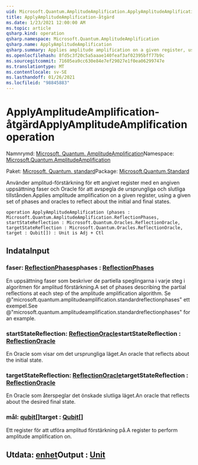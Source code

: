 ```yaml
---
uid: Microsoft.Quantum.AmplitudeAmplification.ApplyAmplitudeAmplification
title: ApplyAmplitudeAmplification-åtgärd
ms.date: 1/23/2021 12:00:00 AM
ms.topic: article
qsharp.kind: operation
qsharp.namespace: Microsoft.Quantum.AmplitudeAmplification
qsharp.name: ApplyAmplitudeAmplification
qsharp.summary: Applies amplitude amplification on a given register, using a given set of phases and oracles to reflect about the initial and final states.
ms.openlocfilehash: 8fd5c3f20c5a5aaae140feaf3af02395bff77b9c
ms.sourcegitcommit: 71605ea9cc630e84e7ef29027e1f0ea06299747e
ms.translationtype: MT
ms.contentlocale: sv-SE
ms.lasthandoff: 01/26/2021
ms.locfileid: "98845883"
---
```

# <a name="applyamplitudeamplification-operation"></a><span data-ttu-id="db8d1-102">ApplyAmplitudeAmplification-åtgärd</span><span class="sxs-lookup"><span data-stu-id="db8d1-102">ApplyAmplitudeAmplification operation</span></span>

<span data-ttu-id="db8d1-103">Namnrymd: [Microsoft. Quantum. AmplitudeAmplification](xref:Microsoft.Quantum.AmplitudeAmplification)</span><span class="sxs-lookup"><span data-stu-id="db8d1-103">Namespace: [Microsoft.Quantum.AmplitudeAmplification](xref:Microsoft.Quantum.AmplitudeAmplification)</span></span>

<span data-ttu-id="db8d1-104">Paket: [Microsoft. Quantum. standard](https://nuget.org/packages/Microsoft.Quantum.Standard)</span><span class="sxs-lookup"><span data-stu-id="db8d1-104">Package: [Microsoft.Quantum.Standard](https://nuget.org/packages/Microsoft.Quantum.Standard)</span></span>


<span data-ttu-id="db8d1-105">Använder amplitud-förstärkning för ett angivet register med en angiven uppsättning faser och Oracle för att avspegla de ursprungliga och slutliga tillstånden.</span><span class="sxs-lookup"><span data-stu-id="db8d1-105">Applies amplitude amplification on a given register, using a given set of phases and oracles to reflect about the initial and final states.</span></span>

```qsharp
operation ApplyAmplitudeAmplification (phases : Microsoft.Quantum.AmplitudeAmplification.ReflectionPhases, startStateReflection : Microsoft.Quantum.Oracles.ReflectionOracle, targetStateReflection : Microsoft.Quantum.Oracles.ReflectionOracle, target : Qubit[]) : Unit is Adj + Ctl
```


## <a name="input"></a><span data-ttu-id="db8d1-106">Indata</span><span class="sxs-lookup"><span data-stu-id="db8d1-106">Input</span></span>

### <a name="phases--reflectionphases"></a><span data-ttu-id="db8d1-107">faser: [ReflectionPhases](xref:Microsoft.Quantum.AmplitudeAmplification.ReflectionPhases)</span><span class="sxs-lookup"><span data-stu-id="db8d1-107">phases : [ReflectionPhases](xref:Microsoft.Quantum.AmplitudeAmplification.ReflectionPhases)</span></span>

<span data-ttu-id="db8d1-108">En uppsättning faser som beskriver de partiella speglingarna i varje steg i algoritmen för amplitud förstärkning.</span><span class="sxs-lookup"><span data-stu-id="db8d1-108">A set of phases describing the partial reflections at each step of the amplitude amplification algorithm.</span></span> <span data-ttu-id="db8d1-109">Se @"microsoft.quantum.amplitudeamplification.standardreflectionphases" ett exempel.</span><span class="sxs-lookup"><span data-stu-id="db8d1-109">See @"microsoft.quantum.amplitudeamplification.standardreflectionphases" for an example.</span></span>


### <a name="startstatereflection--reflectionoracle"></a><span data-ttu-id="db8d1-110">startStateReflection: [ReflectionOracle](xref:Microsoft.Quantum.Oracles.ReflectionOracle)</span><span class="sxs-lookup"><span data-stu-id="db8d1-110">startStateReflection : [ReflectionOracle](xref:Microsoft.Quantum.Oracles.ReflectionOracle)</span></span>

<span data-ttu-id="db8d1-111">En Oracle som visar om det ursprungliga läget.</span><span class="sxs-lookup"><span data-stu-id="db8d1-111">An oracle that reflects about the initial state.</span></span>


### <a name="targetstatereflection--reflectionoracle"></a><span data-ttu-id="db8d1-112">targetStateReflection: [ReflectionOracle](xref:Microsoft.Quantum.Oracles.ReflectionOracle)</span><span class="sxs-lookup"><span data-stu-id="db8d1-112">targetStateReflection : [ReflectionOracle](xref:Microsoft.Quantum.Oracles.ReflectionOracle)</span></span>

<span data-ttu-id="db8d1-113">En Oracle som återspeglar det önskade slutliga läget.</span><span class="sxs-lookup"><span data-stu-id="db8d1-113">An oracle that reflects about the desired final state.</span></span>


### <a name="target--qubit"></a><span data-ttu-id="db8d1-114">mål: [qubit](xref:microsoft.quantum.lang-ref.qubit)[]</span><span class="sxs-lookup"><span data-stu-id="db8d1-114">target : [Qubit](xref:microsoft.quantum.lang-ref.qubit)[]</span></span>

<span data-ttu-id="db8d1-115">Ett register för att utföra amplitud förstärkning på.</span><span class="sxs-lookup"><span data-stu-id="db8d1-115">A register to perform amplitude amplification on.</span></span>



## <a name="output--unit"></a><span data-ttu-id="db8d1-116">Utdata: [enhet](xref:microsoft.quantum.lang-ref.unit)</span><span class="sxs-lookup"><span data-stu-id="db8d1-116">Output : [Unit](xref:microsoft.quantum.lang-ref.unit)</span></span>

